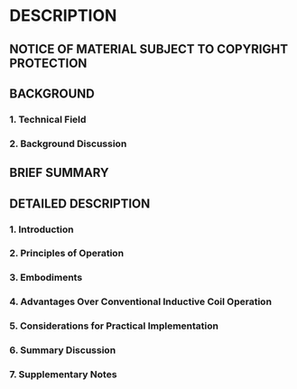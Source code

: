 # DESCRIPTION

## NOTICE OF MATERIAL SUBJECT TO COPYRIGHT PROTECTION

## BACKGROUND

### 1. Technical Field

### 2. Background Discussion

## BRIEF SUMMARY

## DETAILED DESCRIPTION

### 1. Introduction

### 2. Principles of Operation

### 3. Embodiments

### 4. Advantages Over Conventional Inductive Coil Operation

### 5. Considerations for Practical Implementation

### 6. Summary Discussion

### 7. Supplementary Notes

